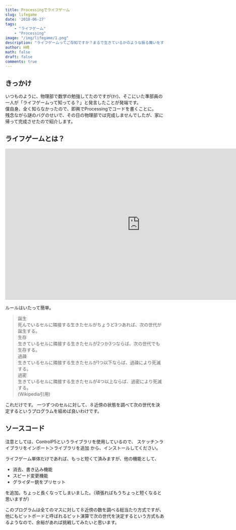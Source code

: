 ```yaml
---
title: Processingでライフゲーム
slug: lifegame
date: '2018-06-27'
tags:
    - "ライフゲーム"
    - "Processing"
image: "/img/lifegame/1.png"
description: "ライフゲームってご存知ですか？まるで生きているかのような振る舞いをする、とても興味深いプログラムです。"
author: H崎
math: false
draft: false
comments: true
---
```


## きっかけ
いつものように、物理部で数学の勉強してたのですが(ｵｲ)、そこにいた準部員の一人が「ライフゲームって知ってる？」と発言したことが発端です。  
僕自身、全く知らなかったので、即興でProcessingでコードを書くことに。  
残念ながら謎のバグのせいで、その日の物理部では完成しませんでしたが、家に帰って完成させたので紹介します。

## ライフゲームとは？


<div class="movie-wrap">
  <iframe width="854" height="480" src="https://www.youtube.com/embed/ZOkm867AleM" frameborder="0" allow="autoplay; encrypted-media" allowfullscreen></iframe>
</div>

ルールはいたって簡単。  

> 誕生  
> 死んでいるセルに隣接する生きたセルがちょうど3つあれば、次の世代が誕生する。  
> 生存  
> 生きているセルに隣接する生きたセルが2つか3つならば、次の世代でも生存する。  
> 過疎  
> 生きているセルに隣接する生きたセルが1つ以下ならば、過疎により死滅する。  
> 過密  
> 生きているセルに隣接する生きたセルが4つ以上ならば、過密により死滅する。  
> (Wikipedia引用)

これだけです。
一つずつのセルに対して、８近傍の状態を調べて次の世代を決定するというプログラムを組めば良いわけです。

## ソースコード
<script src="https://gist.github.com/hamataku/76b7a566c9f2287ef79b731d0d618970.js"></script>

注意としては、ControlP5というライブラリを使用しているので、
スケッチ＞ライブラリをインポート＞ライブラリを追加
から、インストールしてください。

ライフゲーム単体だけであれば、もっと短くて済みますが、他の機能として、

- 消去、書き込み機能
- スピード変更機能
- グライダー銃をプリセット

を追加。ちょっと長くなってしまいました。（頑張ればもうちょっと短くなると思いますが）

このプログラムは全てのマスに対して８近傍の数を調べる総当たり方式ですが、他にもビットボードと呼ばれるビット演算で次の世代を決定するという方式もあるようなので、余裕があれば挑戦してみたいと思います。
